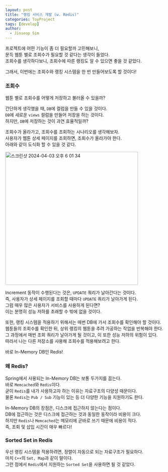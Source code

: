 ```yaml
---
layout: post
title: "랭킹 서비스 개발 (w. Redis)"
categories: ToyProject
tags: [develop]
author:
  - Jinseop Sim
---
```

프로젝트에 어떤 기능이 좀 더 필요할까 고민해보니,  
문득 웹툰 별로 조회수가 필요할 것 같다는 생각이 들었다.  
조회수를 생각하다보니, 조회수에 따른 랭킹도 알 수 있으면 좋을 것 같았다.  

그래서, 이번에는 조회수와 랭킹 시스템을 한 번 만들어보도록 할 것이다!  

### 조회수
웹툰 별로 조회수를 어떻게 저장하고 불러올 수 있을까?  

간단하게 생각했을 때, ```DB```에 컬럼을 만들 수 있을 것이다.  
```DB```에 새로운 ```views``` 컬럼을 만들어 저장을 하는 것이다.  
하지만, ```DB```에 저장하는 것이 과연 효율적일까?  

조회수가 올라가고, 조회수를 조회하는 시나리오를 생각해보자.  
사용자가 웹툰 상세 페이지를 조회하면, 조회수가 올라가야 한다.  
아래와 같이 도식화 할 수 있을 것 같다.  

<img width="422" alt="스크린샷 2024-04-03 오후 6 01 34" src="https://github.com/Jinseop-Sim/Jinseop-Sim.github.io/assets/71700079/47fe6457-8646-4649-9ca0-242b2f6f42cf">  

Increment 동작이 수행된다는 것은, ```UPDATE``` 쿼리가 날아간다는 것이다.  
즉, 사용자가 상세 페이지를 조회할 때마다 ```UPDATE``` 쿼리가 날아가게 된다.  
그럼 매우 많은 사용자가 서비스를 사용하게 된다면?  
이는 분명히 성능 저하를 초래할 수 밖에 없을 것이다.  

또한, 랭킹 시스템을 적용하기 위해서는 매번 DB에 가서 조회수를 확인해야 할 것이다.  
웹툰들의 조회수를 확인한 뒤, 상위 랭킹의 웹툰을 추려 가공하는 작업을 반복해야 한다.  
그 과정에서 매번 조회 쿼리가 날아가게 될 것이고, 이 또한 성능 저하의 위험이 있다.  
따라서 나는 다른 저장소를 사용해 조회수를 적용해보려고 한다.  

바로 In-Memory DB인 Redis!  

### 왜 Redis?
Spring에서 사용되는 In-Memory DB는 보통 두가지를 꼽는다.  
바로 ```Memcached```와 ```Redis```이다.  
굳이 ```Redis```를 내가 사용하고자 하는 이유는 자료구조의 다양성 때문이다.  
물론 ```Redis```는 ```Pub / Sub``` 기능이 있는 등 더 다양한 기능을 지원하기도 한다.  

In-Memory DB의 장점은, 디스크에 접근하지 않는다는 점이다.  
DB에 접근하는 것은 디스크에 접근하는 것과 동일한 동작이라 비용이 크다.  
하지만 ```Redis```나 ```Memcached```는 메모리에 곧바로 쓰기 때문에 비용이 적다.  
즉, 조회 및 삽입 시간이 매우 빠르다!  

### Sorted Set in Redis
우선 랭킹 시스템을 적용하려면, 정렬이 자동으로 되는 자료구조가 필요하다.  
마치 ```C++```의 ```Set, Map```과 같이 말이다.  
그런 점에서 ```Redis```에서 지원하는 ```Sorted Set```을 사용하면 될 것 같았다.  
